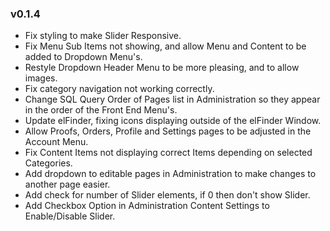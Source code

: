 ### v0.1.4
- Fix styling to make Slider Responsive.
- Fix Menu Sub Items not showing, and allow Menu and Content to be added to Dropdown Menu's.
- Restyle Dropdown Header Menu to be more pleasing, and to allow images.
- Fix category navigation not working correctly.
- Change SQL Query Order of Pages list in Administration so they appear in the order of the Front End Menu's.
- Update elFinder, fixing icons displaying outside of the elFinder Window.
- Allow Proofs, Orders, Profile and Settings pages to be adjusted in the Account Menu.
- Fix Content Items not displaying correct Items depending on selected Categories.
- Add dropdown to editable pages in Administration to make changes to another page easier.
- Add check for number of Slider elements, if 0 then don't show Slider.
- Add Checkbox Option in Administration Content Settings to Enable/Disable Slider.
